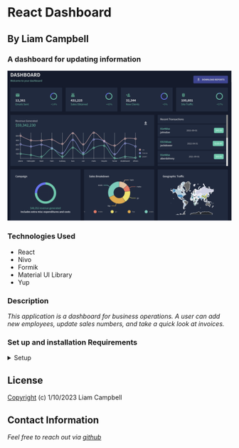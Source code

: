 # React Dashboard

## By Liam Campbell

### A dashboard for updating information

![A screen shot of the app](src/assets/appScreenShot.png)

### Technologies Used

* React
* Nivo
* Formik 
* Material UI Library
* Yup


### Description

_This application is a dashboard for business operations. A user can add new employees, update sales numbers, and take a quick look at invoices._

### Set up and installation Requirements 


<details>
<summary>Setup</summary>
* Fork this repsitory from github: https://github.com/lcmpbll/Capstone to your desktop

* Navigate to the top level of the directory.

* In your terminal `$npm install` (may need --force or --legacy-peer-deps) 
</details>

## License

[Copyright](LICENSE) (c) 1/10/2023 Liam Campbell

## Contact Information 

_Feel free to reach out via [github](https://github.com/lcmpbll)_